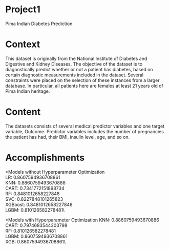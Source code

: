 # Project1
Pima Indian Diabetes Prediction

# Context
This dataset is originally from the National Institute of Diabetes and Digestive and Kidney Diseases. The objective of the dataset is to diagnostically predict whether or not a
patient has diabetes, based on certain diagnostic measurements included in the dataset. Several constraints were placed on the selection of these instances from a larger database.
In particular, all patients here are females at least 21 years old of Pima Indian heritage.

# Content
The datasets consists of several medical predictor variables and one target variable, Outcome. Predictor variables includes the number of pregnancies the patient has had, their
BMI, insulin level, age, and so on.

# Accomplishments

*Models without Hyperparameter Optimization\
LR: 0.8607594936708861\
KNN: 0.8860759493670886\
CART: 0.7341772151898734\
RF: 0.8481012658227848\
SVC: 0.8227848101265823\
XGBoost: 0.8481012658227848\
LGBM: 0.810126582278481\

*Models with Hyperparameter Optimization
KNN: 0.8860759493670886\
CART: 0.7974683544303798\
RF: 0.810126582278481\
LGBM: 0.8607594936708861\
XGB: 0.8607594936708861\
